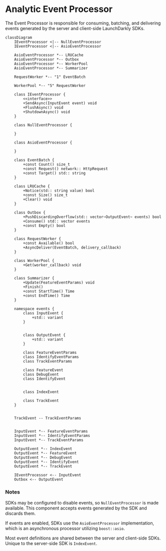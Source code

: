 # Analytic Event Processor

The Event Processor is responsible for consuming, batching, and delivering events generated
by the server and client-side LaunchDarkly SDKs.

```mermaid
classDiagram
    IEventProcessor <|-- NullEventProcessor
    IEventProcessor <|-- AsioEventProcessor

    AsioEventProcessor *-- LRUCache
    AsioEventProcessor *-- Outbox
    AsioEventProcessor *-- WorkerPool
    AsioEventProcessor *-- Summarizer

    RequestWorker *-- "1" EventBatch

    WorkerPool *-- "5" RequestWorker

    class IEventProcessor {
        <<interface>>
        +SendAsync(InputEvent event) void
        +FlushAsync() void
        +ShutdownAsync() void
    }

    class NullEventProcessor {

    }

    class AsioEventProcessor {

    }

    class EventBatch {
        +const Count() size_t
        +const Request() network:: HttpRequest
        +const Target() std:: string
    }

    class LRUCache {
        +Notice(std:: string value) bool
        +const Size() size_t
        +Clear() void
    }

    class Outbox {
        +PushDiscardingOverflow(std:: vector~OutputEvent~ events) bool
        +Consume() std:: vector events
        +const Empty() bool
    }

    class RequestWorker {
        +const Available() bool
        +AsyncDeliver(EventBatch, delivery_callback)
    }

    class WorkerPool {
        +Get(worker_callback) void
    }

    class Summarizer {
        +Update(FeatureEventParams) void
        +Finish()
        +const StartTime() Time
        +const EndTime() Time
    }

    namespace events {
        class InputEvent {
            +std:: variant
        }


        class OutputEvent {
            +std:: variant
        }

        class FeatureEventParams
        class IdentifyEventParams
        class TrackEventParams

        class FeatureEvent
        class DebugEvent
        class IdentifyEvent


        class IndexEvent

        class TrackEvent
    }


    TrackEvent -- TrackEventParams


    InputEvent *-- FeatureEventParams
    InputEvent *-- IdentifyEventParams
    InputEvent *-- TrackEventParams

    OutputEvent *-- IndexEvent
    OutputEvent *-- FeatureEvent
    OutputEvent *-- DebugEvent
    OutputEvent *-- IdentifyEvent
    OutputEvent *-- TrackEvent

    IEventProcessor <-- InputEvent
    Outbox <-- OutputEvent
```

### Notes

SDKs may be configured to disable events, so `NullEventProcessor` is made available. This component accepts
events generated
by the SDK and discards them.

If events are enabled, SDKs use the `AsioEventProcessor` implementation, which is an asynchronous processor
utilizing `boost::asio`.

Most event definitions are shared between the server and client-side SDKs. Unique to the server-side SDK
is `IndexEvent`.
